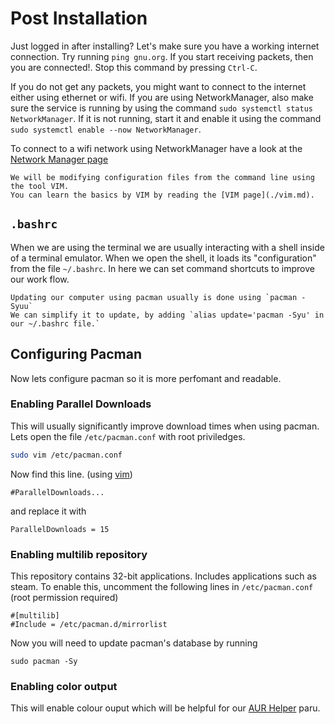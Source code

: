 # Post Installation

Just logged in after installing? Let's make sure you have a working internet connection.
Try running `ping gnu.org`. If you start receiving packets, then you are connected!. Stop this
command by pressing `Ctrl-C`. 

If you do not get any packets, you might want to connect to the
internet either using ethernet or wifi. If you are using NetworkManager, also make sure the service
is running by using the command `sudo systemctl status NetworkManager`. If it is not running, start it and enable it using the command `sudo systemctl enable --now NetworkManager`.

To connect to a wifi network using NetworkManager have a look at the 
[Network Manager page](./network-manager.html)

```admonish info
We will be modifying configuration files from the command line using the tool VIM.
You can learn the basics by VIM by reading the [VIM page](./vim.md).
```

## `.bashrc`

When we are using the terminal we are usually interacting with a shell inside of a terminal emulator.
When we open the shell, it loads its "configuration" from the file `~/.bashrc`. In here we can set
command shortcuts to improve our work flow.

```admonish example
Updating our computer using pacman usually is done using `pacman -Syuu`
We can simplify it to update, by adding `alias update='pacman -Syu' in our ~/.bashrc file.`
```


## Configuring Pacman

Now lets configure pacman so it is more perfomant and readable.

### Enabling Parallel Downloads

This will usually significantly improve download times when using pacman.
Lets open the file `/etc/pacman.conf` with root priviledges.
```sh
sudo vim /etc/pacman.conf
```

Now find this line. (using [vim](./vim.md))
```
#ParallelDownloads...
```

and replace it with
```
ParallelDownloads = 15
```

### Enabling multilib repository

This repository contains 32-bit applications. Includes applications such as steam.
To enable this, uncomment the following lines in `/etc/pacman.conf` (root permission required)
```
#[multilib]
#Include = /etc/pacman.d/mirrorlist
```

Now you will need to update pacman's database by running
```
sudo pacman -Sy
```

### Enabling color output

This will enable colour ouput which will be helpful for our [AUR Helper](./paru.md) paru.
